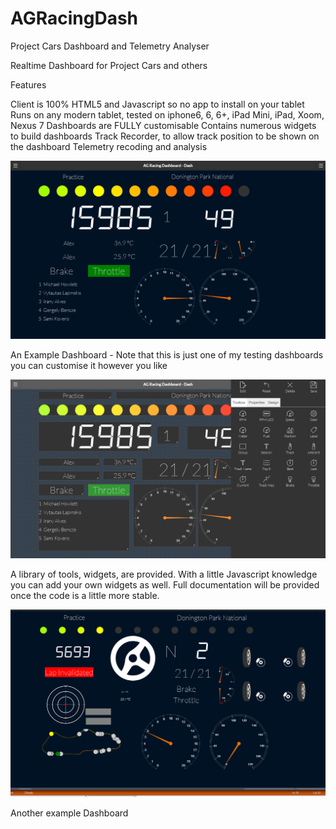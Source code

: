 # AGRacingDash
Project Cars Dashboard and Telemetry Analyser

Realtime Dashboard for Project Cars and others

Features

Client is 100% HTML5 and Javascript so no app to install on your tablet
Runs on any modern tablet, tested on iphone6, 6, 6+, iPad Mini, iPad, Xoom, Nexus 7
Dashboards are FULLY customisable
Contains numerous widgets to build dashboards
Track Recorder, to allow track position to be shown on the dashboard
Telemetry recoding and analysis

![Dashboard](/Screenshots/home.png)

An Example Dashboard - Note that this is just one of my testing dashboards you can customise it however you like

![Toolbox](/Screenshots/toolbox.png)

A library of tools, widgets, are provided. With a little Javascript knowledge you can add your own widgets as well. Full documentation will be provided once the code is a little more stable.

![More](/Screenshots/more.png)

Another example Dashboard
